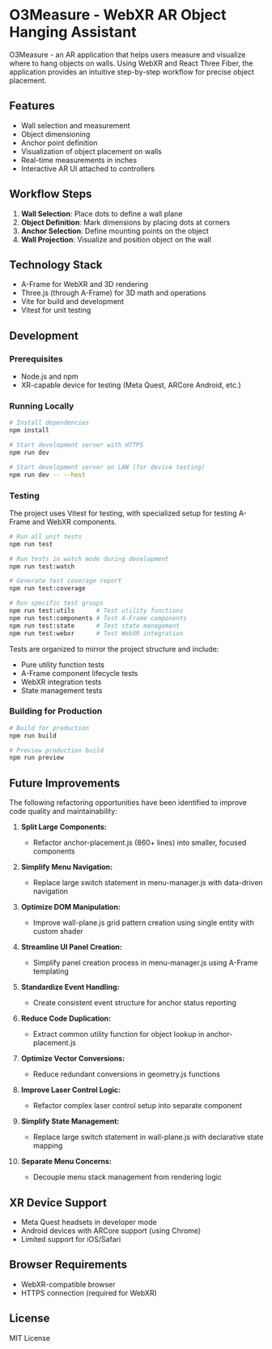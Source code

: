 # O3Measure - WebXR AR Object Hanging Assistant

O3Measure - an AR application that helps users measure and visualize where to hang objects on walls. Using WebXR and React Three Fiber, the application provides an intuitive step-by-step workflow for precise object placement.

## Features

- Wall selection and measurement
- Object dimensioning
- Anchor point definition
- Visualization of object placement on walls
- Real-time measurements in inches
- Interactive AR UI attached to controllers

## Workflow Steps

1. **Wall Selection**: Place dots to define a wall plane
2. **Object Definition**: Mark dimensions by placing dots at corners
3. **Anchor Selection**: Define mounting points on the object
4. **Wall Projection**: Visualize and position object on the wall

## Technology Stack

- A-Frame for WebXR and 3D rendering
- Three.js (through A-Frame) for 3D math and operations
- Vite for build and development
- Vitest for unit testing

## Development

### Prerequisites

- Node.js and npm
- XR-capable device for testing (Meta Quest, ARCore Android, etc.)

### Running Locally

```bash
# Install dependencies
npm install

# Start development server with HTTPS
npm run dev

# Start development server on LAN (for device testing)
npm run dev -- --host
```

### Testing

The project uses Vitest for testing, with specialized setup for testing A-Frame and WebXR components.

```bash
# Run all unit tests
npm run test

# Run tests in watch mode during development
npm run test:watch

# Generate test coverage report
npm run test:coverage

# Run specific test groups
npm run test:utils      # Test utility functions
npm run test:components # Test A-Frame components
npm run test:state      # Test state management
npm run test:webxr      # Test WebXR integration
```

Tests are organized to mirror the project structure and include:
- Pure utility function tests
- A-Frame component lifecycle tests
- WebXR integration tests
- State management tests

### Building for Production

```bash
# Build for production
npm run build

# Preview production build
npm run preview
```

## Future Improvements

The following refactoring opportunities have been identified to improve code quality and maintainability:

1. **Split Large Components:**
   - Refactor anchor-placement.js (860+ lines) into smaller, focused components

2. **Simplify Menu Navigation:**
   - Replace large switch statement in menu-manager.js with data-driven navigation

3. **Optimize DOM Manipulation:**
   - Improve wall-plane.js grid pattern creation using single entity with custom shader

4. **Streamline UI Panel Creation:**
   - Simplify panel creation process in menu-manager.js using A-Frame templating

5. **Standardize Event Handling:**
   - Create consistent event structure for anchor status reporting

6. **Reduce Code Duplication:**
   - Extract common utility function for object lookup in anchor-placement.js

7. **Optimize Vector Conversions:**
   - Reduce redundant conversions in geometry.js functions

8. **Improve Laser Control Logic:**
   - Refactor complex laser control setup into separate component

9. **Simplify State Management:**
   - Replace large switch statement in wall-plane.js with declarative state mapping

10. **Separate Menu Concerns:**
    - Decouple menu stack management from rendering logic

## XR Device Support

- Meta Quest headsets in developer mode
- Android devices with ARCore support (using Chrome)
- Limited support for iOS/Safari

## Browser Requirements

- WebXR-compatible browser
- HTTPS connection (required for WebXR)

## License

MIT License